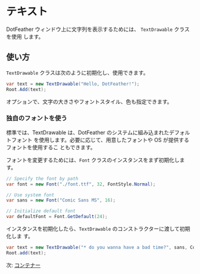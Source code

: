 # テキスト

DotFeather ウィンドウ上に文字列を表示するためには、 `TextDrawable` クラスを使用
します。

## 使い方

`TextDrawable` クラスは次のように初期化し、使用できます。

```cs
var text = new TextDrawable("Hello, DotFeather!");
Root.Add(text);
```

オプションで、文字の大きさやフォントスタイル、色も指定できます。

### 独自のフォントを使う

標準では、TextDrawable は、DotFeather のシステムに組み込まれたデフォルトフォント
を使用します。必要に応じて、用意したフォントや OS が提供するフォントを使用するこ
ともできます。

フォントを変更するためには、`Font` クラスのインスタンスをまず初期化します。

```cs
// Specify the font by path
var font = new Font("./font.ttf", 32, FontStyle.Normal);

// Use system font
var sans = new Font("Comic Sans MS", 16);

// Initialize default font
var defaultFont = Font.GetDefault(24);
```

インスタンスを初期化したら、`TextDrawable` のコンストラクターに渡して初期化しま
す。

```cs
var text = new TextDrawable("* do you wanna have a bad time?", sans, Color.White);
Root.add(text);
```

次: [コンテナー](container.md)
